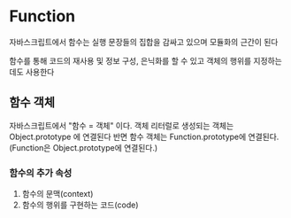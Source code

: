 # Function

자바스크립트에서 함수는 실행 문장들의 집합을 감싸고 있으며 모듈화의 근간이 된다

함수를 통해 코드의 재사용 및 정보 구성, 은닉화를 할 수 있고 객체의 행위를 지정하는데도 사용한다

## 함수 객체

자바스크립트에서 "함수 = 객체" 이다. 객체 리터럴로 생성되는 객체는 Object.prototype 에 연결된다 반면 함수 객체는 Function.prototype에 연결된다.(Function은 Object.prototype에 연결된다.)

### 함수의 추가 속성

1. 함수의 문맥(context)
2. 함수의 행위를 구현하는 코드(code)
